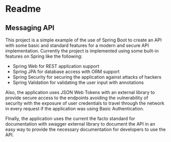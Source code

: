 # Readme

## Messaging API

This project is a simple example of the use of Spring Boot to create an API with some basic and standard features for a modern and secure API implementation. 
Currently the project is implemented using some built-in features on Spring like the following:

- Spring Web for REST application support
- Spring JPA for database access with ORM support
- Spring Security for securing the application against attacks of hackers
- Spring Validation for validating the user input with annotations

Also, the application uses JSON Web Tokens with an external library to provide secure access to the endpoints avoiding the vulnerability of security with the exposure of user credentials to travel through the network in every request if the application was using Basic Authentication.

FInally, the application uses the current the facto standard for documentation with swagger external library to document the API in an easy way to provide the necessary documentation for developers to use the API.
